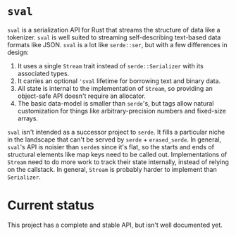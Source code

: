 # `sval`

`sval` is a serialization API for Rust that streams the structure of data like a tokenizer.
`sval` is well suited to streaming self-describing text-based data formats like JSON.
`sval` is a lot like `serde::ser`, but with a few differences in design:

1. It uses a single `Stream` trait instead of `serde::Serializer` with its associated types.
2. It carries an optional `'sval` lifetime for borrowing text and binary data.
3. All state is internal to the implementation of `Stream`, so providing an object-safe API doesn't
require an allocator.
4. The basic data-model is smaller than `serde`'s, but tags allow natural customization for things like
arbitrary-precision numbers and fixed-size arrays.

`sval` isn't intended as a successor project to `serde`. It fills a particular niche in the
landscape that can't be served by `serde` + `erased_serde`. In general, `sval`'s API is noisier
than `serde`s since it's flat, so the starts and ends of structural elements like map keys need
to be called out. Implementations of `Stream` need to do more work to track their state internally,
instead of relying on the callstack. In general, `Stream` is probably harder to implement than `Serializer`.

# Current status

This project has a complete and stable API, but isn't well documented yet.
